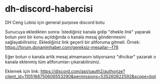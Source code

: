 # dh-discord-habercisi
DH Ceng Lobisi için general purpose discord botu

Sunucuya ekledikten sonra:
  İstediğiniz kanala gidip "dhekle *link*" yaparak botun yeni bir konu açıldığında o kanala mesaj göndermesini sağlayabilirsiniz. Eklediğiniz link geçerli bir altforuma gitmeli. Örnek: https://forum.donanimhaber.com/gereksiz-mesajlar--f78
  
  Eğer botun o kanala artik mesaj atmamasını istiyorsanız "dhcikar" yazarak o kanala eklenmiş tüm altforumları çıkarabilirsiniz.

Eklemek için link: https://discord.com/api/oauth2/authorize?client_id=1105168750606553290&permissions=535260822592&scope=bot
